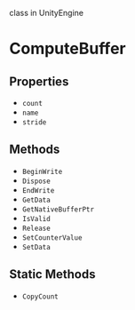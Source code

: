 class in UnityEngine
# ComputeBuffer

## Properties
- `count`
- `name`
- `stride`
## Methods
- `BeginWrite`
- `Dispose`
- `EndWrite`
- `GetData`
- `GetNativeBufferPtr`
- `IsValid`
- `Release`
- `SetCounterValue`
- `SetData`
## Static Methods
- `CopyCount`
